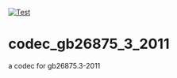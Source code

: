 [![Test](https://github.com/shootingfans/codec_gb26875_3_2011/actions/workflows/go.yml/badge.svg?branch=main)](https://github.com/shootingfans/codec_gb26875_3_2011/actions/workflows/go.yml)

# codec_gb26875_3_2011
a codec for gb26875.3-2011


